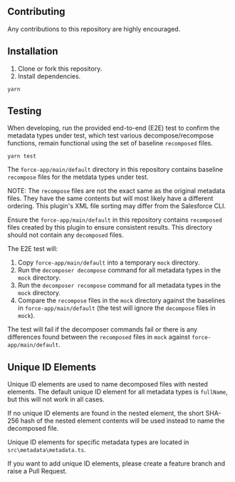 ## Contributing

Any contributions to this repository are highly encouraged.

## Installation

1. Clone or fork this repository.
2. Install dependencies.

```
yarn
```

## Testing

When developing, run the provided end-to-end (E2E) test to confirm the metadata types under test, which test various decompose/recompose functions, remain functional using the set of baseline `recomposed` files.

```
yarn test
```

The `force-app/main/default` directory in this repository contains baseline `recompose` files for the metdata types under test.

NOTE: The `recompose` files are not the exact same as the original metadata files. They have the same contents but will most likely have a different ordering. This plugin's XML file sorting may differ from the Salesforce CLI.

Ensure the `force-app/main/default` in this repository contains `recomposed` files created by this plugin to ensure consistent results. This directory should not contain any `decomposed` files.

The E2E test will:

1. Copy `force-app/main/default` into a temporary `mock` directory.
2. Run the `decomposer decompose` command for all metadata types in the `mock` directory.
3. Run the `decomposer recompose` command for all metadata types in the `mock` directory.
4. Compare the `recompose` files in the `mock` directory against the baselines in `force-app/main/default` (the test will ignore the `decompose` files in `mock`).

The test will fail if the decomposer commands fail or there is any differences found between the `recomposed` files in `mock` against `force-app/main/default`.

## Unique ID Elements

Unique ID elements are used to name decomposed files with nested elements. The default unique ID element for all metadata types is `fullName`, but this will not work in all cases.

If no unique ID elements are found in the nested element, the short SHA-256 hash of the nested element contents will be used instead to name the decomposed file.

Unique ID elements for specific metadata types are located in `src\metadata\metadata.ts`.

If you want to add unique ID elements, please create a feature branch and raise a Pull Request.
